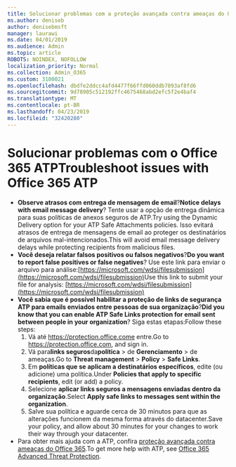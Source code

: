 ```yaml
---
title: Solucionar problemas com a proteção avançada contra ameaças do Office 365 (ATP)
ms.author: deniseb
author: denisebmsft
manager: laurawi
ms.date: 04/01/2019
ms.audience: Admin
ms.topic: article
ROBOTS: NOINDEX, NOFOLLOW
localization_priority: Normal
ms.collection: Admin_O365
ms.custom: 3100021
ms.openlocfilehash: dbdfe2ddcc4afd4477f66ffd060ddb7093af8fd6
ms.sourcegitcommit: 9d78905c512192ffc4675468abd2efc5f2e4baf4
ms.translationtype: MT
ms.contentlocale: pt-BR
ms.lasthandoff: 04/23/2019
ms.locfileid: "32420280"
---
```

# <a name="troubleshoot-issues-with-office-365-atp"></a><span data-ttu-id="ad777-102">Solucionar problemas com o Office 365 ATP</span><span class="sxs-lookup"><span data-stu-id="ad777-102">Troubleshoot issues with Office 365 ATP</span></span>

- <span data-ttu-id="ad777-103">**Observe atrasos com entrega de mensagem de email**?</span><span class="sxs-lookup"><span data-stu-id="ad777-103">**Notice delays with email message delivery**?</span></span> <span data-ttu-id="ad777-104">Tente usar a opção de entrega dinâmica para suas políticas de anexos seguros de ATP.</span><span class="sxs-lookup"><span data-stu-id="ad777-104">Try using the Dynamic Delivery option for your ATP Safe Attachments policies.</span></span> <span data-ttu-id="ad777-105">Isso evitará atrasos de entrega de mensagens de email ao proteger os destinatários de arquivos mal-intencionados.</span><span class="sxs-lookup"><span data-stu-id="ad777-105">This will avoid email message delivery delays while protecting recipients from malicious files.</span></span>
- <span data-ttu-id="ad777-106">**Você deseja relatar falsos positivos ou falsos negativos**?</span><span class="sxs-lookup"><span data-stu-id="ad777-106">**Do you want to report false positives or false negatives**?</span></span> <span data-ttu-id="ad777-107">Use este link para enviar o arquivo para análise:[https://microsoft.com/wdsi/filesubmission](https://microsoft.com/wdsi/filesubmission)</span><span class="sxs-lookup"><span data-stu-id="ad777-107">Use this link to submit your file for analysis: [https://microsoft.com/wdsi/filesubmission](https://microsoft.com/wdsi/filesubmission)</span></span>
- <span data-ttu-id="ad777-108">**Você sabia que é possível habilitar a proteção de links de segurança ATP para emails enviados entre pessoas de sua organização**?</span><span class="sxs-lookup"><span data-stu-id="ad777-108">**Did you know that you can enable ATP Safe Links protection for email sent between people in your organization**?</span></span> <span data-ttu-id="ad777-109">Siga estas etapas:</span><span class="sxs-lookup"><span data-stu-id="ad777-109">Follow these steps:</span></span>
    1. <span data-ttu-id="ad777-110">Vá até https://protection.office.come entre.</span><span class="sxs-lookup"><span data-stu-id="ad777-110">Go to https://protection.office.com, and sign in.</span></span>
    2. <span data-ttu-id="ad777-111">Vá para**links seguros**da**política** > de **Gerenciamento** > de ameaças.</span><span class="sxs-lookup"><span data-stu-id="ad777-111">Go to **Threat management** > **Policy** > **Safe Links**.</span></span>
    3. <span data-ttu-id="ad777-112">Em **políticas que se aplicam a destinatários específicos**, edite (ou adicione) uma política.</span><span class="sxs-lookup"><span data-stu-id="ad777-112">Under **Policies that apply to specific recipients**, edit (or add) a policy.</span></span>
    4. <span data-ttu-id="ad777-113">Selecione **aplicar links seguros a mensagens enviadas dentro da organização**.</span><span class="sxs-lookup"><span data-stu-id="ad777-113">Select **Apply safe links to messages sent within the organization**.</span></span>
    5. <span data-ttu-id="ad777-114">Salve sua política e aguarde cerca de 30 minutos para que as alterações funcionem da mesma forma através do datacenter.</span><span class="sxs-lookup"><span data-stu-id="ad777-114">Save your policy, and allow about 30 minutes for your changes to work their way through your datacenter.</span></span>
- <span data-ttu-id="ad777-115">Para obter mais ajuda com a ATP, confira [proteção avançada contra ameaças do Office 365](https://docs.microsoft.com/office365/securitycompliance/office-365-atp).</span><span class="sxs-lookup"><span data-stu-id="ad777-115">To get more help with ATP, see [Office 365 Advanced Threat Protection](https://docs.microsoft.com/office365/securitycompliance/office-365-atp).</span></span>
